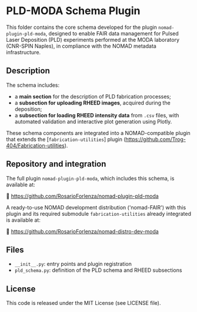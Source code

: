 # PLD-MODA Schema Plugin

This folder contains the core schema developed for the plugin `nomad-plugin-pld-moda`, designed to enable FAIR data management for Pulsed Laser Deposition (PLD) experiments performed at the MODA laboratory (CNR-SPIN Naples), in compliance with the NOMAD metadata infrastructure.

## Description

The schema includes:
- a **main section** for the description of PLD fabrication processes;
- a **subsection for uploading RHEED images**, acquired during the deposition;
- a **subsection for loading RHEED intensity data** from `.csv` files, with automated validation and interactive plot generation using Plotly.

These schema components are integrated into a NOMAD-compatible plugin that extends the  [`fabrication-utilities`] plugin (https://github.com/Trog-404/Fabrication-utilities).

## Repository and integration

The full plugin `nomad-plugin-pld-moda`, which includes this schema, is available at:

🔗 https://github.com/RosarioForlenza/nomad-plugin-pld-moda

A ready-to-use NOMAD development distribution ('nomad-FAIR') with this plugin and its required submodule `fabrication-utilities` already integrated is available at:

🔗 https://github.com/RosarioForlenza/nomad-distro-dev-moda

## Files

- `__init__.py`: entry points and plugin registration
- `pld_schema.py`: definition of the PLD schema and RHEED subsections

## License

This code is released under the MIT License (see LICENSE file).
